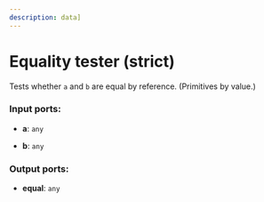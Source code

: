 ```yaml
---
description: data]
---
```


# Equality tester (strict)

Tests whether `a` and `b` are equal by reference. (Primitives by value.) 

### Input ports:

* __a__: `any`


* __b__: `any`

### Output ports:

* __equal__: `any`

